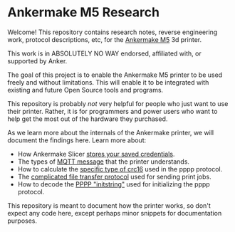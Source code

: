 Ankermake M5 Research
=====================

Welcome! This repository contains research notes, reverse engineering work,
protocol descriptions, etc, for the [Ankermake M5](https://www.ankermake.com/m5?ref=naviMenu) 3d printer.

This work is in ABSOLUTELY NO WAY endorsed, affiliated with, or supported by Anker.

The goal of this project is to enable the Ankermake M5 printer to be used freely
and without limitations. This will enable it to be integrated with existing and
future Open Source tools and programs.

This repository is probably *not* very helpful for people who just want to use
their printer. Rather, it is for programmers and power users who want to help
get the most out of the hardware they purchased.

As we learn more about the internals of the Ankermake printer, we will document
the findings here. Learn more about:

 - How Ankermake Slicer [stores your saved credentials](ankerslicer/login.md).
 - The types of [MQTT message](mqtt/message-types.md) that the printer understands.
 - How to calculate the [specific type of crc16](pppp/crc16-checksum.md) used in the pppp protocol.
 - The [complicated file transfer protocol](pppp/file-transfer-protocol.md) used for sending print jobs.
 - How to decode the [PPPP "initstring"](pppp/decode-initstring.py) used for initializing the pppp protocol.

This repository is meant to document how the printer works, so don't expect any
code here, except perhaps minor snippets for documentation purposes.
